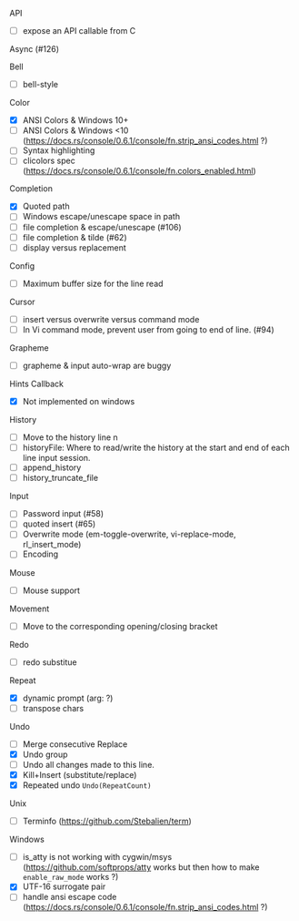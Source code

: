 API
- [ ] expose an API callable from C

Async (#126)

Bell
- [ ] bell-style

Color
- [x] ANSI Colors & Windows 10+
- [ ] ANSI Colors & Windows <10 (https://docs.rs/console/0.6.1/console/fn.strip_ansi_codes.html ?)
- [ ] Syntax highlighting
- [ ] clicolors spec (https://docs.rs/console/0.6.1/console/fn.colors_enabled.html)

Completion
- [X] Quoted path
- [ ] Windows escape/unescape space in path
- [ ] file completion & escape/unescape (#106)
- [ ] file completion & tilde (#62)
- [ ] display versus replacement

Config
- [ ] Maximum buffer size for the line read

Cursor
- [ ] insert versus overwrite versus command mode
- [ ] In Vi command mode, prevent user from going to end of line. (#94)

Grapheme
- [ ] grapheme & input auto-wrap are buggy

Hints Callback
- [x] Not implemented on windows

History
- [ ] Move to the history line n
- [ ] historyFile: Where to read/write the history at the start and end of
each line input session.
- [ ] append_history
- [ ] history_truncate_file

Input
- [ ] Password input (#58)
- [ ] quoted insert (#65)
- [ ] Overwrite mode (em-toggle-overwrite, vi-replace-mode, rl_insert_mode)
- [ ] Encoding

Mouse
- [ ] Mouse support

Movement
- [ ] Move to the corresponding opening/closing bracket

Redo
- [ ] redo substitue

Repeat
- [x] dynamic prompt (arg: ?)
- [ ] transpose chars

Undo
- [ ] Merge consecutive Replace
- [X] Undo group
- [ ] Undo all changes made to this line.
- [X] Kill+Insert (substitute/replace)
- [X] Repeated undo `Undo(RepeatCount)`

Unix
- [ ] Terminfo (https://github.com/Stebalien/term)

Windows
- [ ] is_atty is not working with cygwin/msys (https://github.com/softprops/atty works but then how to make `enable_raw_mode` works ?)
- [X] UTF-16 surrogate pair
- [ ] handle ansi escape code (https://docs.rs/console/0.6.1/console/fn.strip_ansi_codes.html ?)
